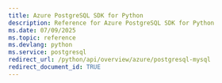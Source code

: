 ```yaml
---
title: Azure PostgreSQL SDK for Python
description: Reference for Azure PostgreSQL SDK for Python
ms.date: 07/09/2025
ms.topic: reference
ms.devlang: python
ms.service: postgresql
redirect_url: /python/api/overview/azure/postgresql-mysql
redirect_document_id: TRUE
---
```

